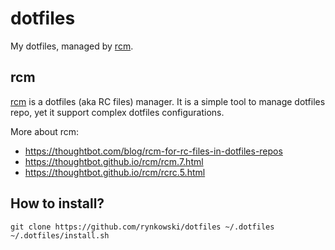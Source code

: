 # dotfiles

My dotfiles, managed by [rcm].

## rcm

[rcm] is a dotfiles (aka RC files) manager. It is a simple tool to manage dotfiles repo,
yet it support complex dotfiles configurations.

More about rcm:
- https://thoughtbot.com/blog/rcm-for-rc-files-in-dotfiles-repos
- https://thoughtbot.github.io/rcm/rcm.7.html
- https://thoughtbot.github.io/rcm/rcrc.5.html

## How to install?

```shell
git clone https://github.com/rynkowski/dotfiles ~/.dotfiles
~/.dotfiles/install.sh
```

[rcm]: https://github.com/thoughtbot/rcm
